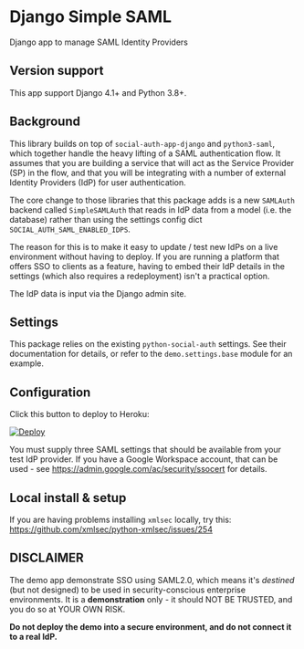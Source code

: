 # Django Simple SAML

Django app to manage SAML Identity Providers

## Version support

This app support Django 4.1+ and Python 3.8+.

## Background

This library builds on top of `social-auth-app-django` and
`python3-saml`, which together handle the heavy lifting of a SAML
authentication flow. It assumes that you are building a service that
will act as the Service Provider (SP) in the flow, and that you will be
integrating with a number of external Identity Providers (IdP) for user
authentication.

The core change to those libraries that this package adds is a new
`SAMLAuth` backend called `SimpleSAMLAuth` that reads in IdP data from a
model (i.e. the database) rather than using the settings config dict
`SOCIAL_AUTH_SAML_ENABLED_IDPS`.

The reason for this is to make it easy to update / test new IdPs on a
live environment without having to deploy. If you are running a platform
that offers SSO to clients as a feature, having to embed their IdP
details in the settings (which also requires a redeployment) isn't a
practical option.

The IdP data is input via the Django admin site.

## Settings

This package relies on the existing `python-social-auth` settings. See
their documentation for details, or refer to the `demo.settings.base`
module for an example.

## Configuration

Click this button to deploy to Heroku:

[![Deploy](https://www.herokucdn.com/deploy/button.svg)](https://heroku.com/deploy)

You must supply three SAML settings that should be available from your
test IdP provider. If you have a Google Workspace account, that can be
used - see https://admin.google.com/ac/security/ssocert for details.

## Local install & setup

If you are having problems installing `xmlsec` locally, try this:
https://github.com/xmlsec/python-xmlsec/issues/254

## DISCLAIMER

The demo app demonstrate SSO using SAML2.0, which means it's _destined_
(but not designed) to be used in security-conscious enterprise
environments. It is a **demonstration** only - it should NOT BE TRUSTED,
and you do so at YOUR OWN RISK.

**Do not deploy the demo into a secure environment, and do not connect
it to a real IdP.**
